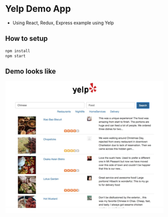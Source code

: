 # Yelp Demo App
- Using React, Redux, Express example using Yelp

## How to setup
```
npm install
npm start
```

## Demo looks like

![alt tag](https://github.com/amitmotgi/yelp/blob/master/Screen%20Shot%202017-03-17%20at%207.08.43%20PM.png)


